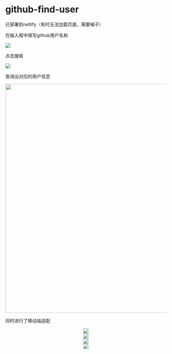 # github-find-user

已部署到netlify（有时无法加载页面，需要梯子）

在输入框中填写github用户名称</br>

<img src="https://github.com/Huixies/github-find-user/blob/master/readmeImg/49.png" style="border='1px solid #ccc'"></br>

点击搜索</br>

<img src="https://github.com/Huixies/github-find-user/blob/master/readmeImg/10.png" ></br>

查询出对应的用户信息</br>

<img src="https://github.com/Huixies/github-find-user/blob/master/readmeImg/10.png" width="1384" height="713" ></br>

同时进行了移动端适配</br>

<div align=center><img src="https://github.com/Huixies/github-find-user/blob/master/readmeImg/419.png"></br></div>

<div align=center><img src="https://github.com/Huixies/github-find-user/blob/master/readmeImg/113.png"></br></div>

<div align=center><img src="https://github.com/Huixies/github-find-user/blob/master/readmeImg/319.png"></br></div>

<div align=center><img src="https://github.com/Huixies/github-find-user/blob/master/readmeImg/514.png"></br></div>
